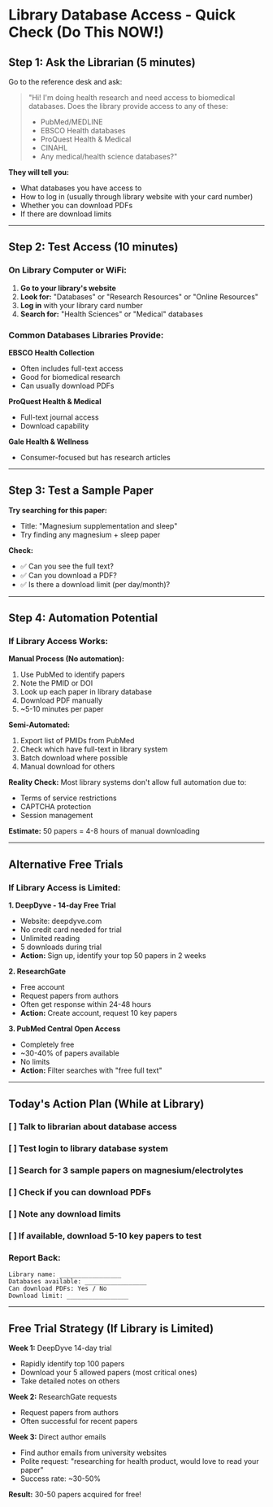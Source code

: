 # Library Database Access - Quick Check (Do This NOW!)

## Step 1: Ask the Librarian (5 minutes)

Go to the reference desk and ask:

> "Hi! I'm doing health research and need access to biomedical databases. 
> Does the library provide access to any of these:
> - PubMed/MEDLINE
> - EBSCO Health databases  
> - ProQuest Health & Medical
> - CINAHL
> - Any medical/health science databases?"

**They will tell you:**
- What databases you have access to
- How to log in (usually through library website with your card number)
- Whether you can download PDFs
- If there are download limits

---

## Step 2: Test Access (10 minutes)

### On Library Computer or WiFi:

1. **Go to your library's website**
2. **Look for:** "Databases" or "Research Resources" or "Online Resources"
3. **Log in** with your library card number
4. **Search for:** "Health Sciences" or "Medical" databases

### Common Databases Libraries Provide:

**EBSCO Health Collection**
- Often includes full-text access
- Good for biomedical research
- Can usually download PDFs

**ProQuest Health & Medical**
- Full-text journal access
- Download capability

**Gale Health & Wellness**
- Consumer-focused but has research articles

---

## Step 3: Test a Sample Paper

**Try searching for this paper:**
- Title: "Magnesium supplementation and sleep"
- Try finding any magnesium + sleep paper

**Check:**
- ✅ Can you see the full text?
- ✅ Can you download a PDF?
- ✅ Is there a download limit (per day/month)?

---

## Step 4: Automation Potential

### If Library Access Works:

**Manual Process (No automation):**
1. Use PubMed to identify papers
2. Note the PMID or DOI
3. Look up each paper in library database
4. Download PDF manually
5. ~5-10 minutes per paper

**Semi-Automated:**
1. Export list of PMIDs from PubMed
2. Check which have full-text in library system
3. Batch download where possible
4. Manual download for others

**Reality Check:**
Most library systems don't allow full automation due to:
- Terms of service restrictions
- CAPTCHA protection
- Session management

**Estimate:** 50 papers = 4-8 hours of manual downloading

---

## Alternative Free Trials

### If Library Access is Limited:

**1. DeepDyve - 14-day Free Trial**
- Website: deepdyve.com
- No credit card needed for trial
- Unlimited reading
- 5 downloads during trial
- **Action:** Sign up, identify your top 50 papers in 2 weeks

**2. ResearchGate**
- Free account
- Request papers from authors
- Often get response within 24-48 hours
- **Action:** Create account, request 10 key papers

**3. PubMed Central Open Access**
- Completely free
- ~30-40% of papers available
- No limits
- **Action:** Filter searches with "free full text"

---

## Today's Action Plan (While at Library)

### [  ] Talk to librarian about database access
### [  ] Test login to library database system
### [  ] Search for 3 sample papers on magnesium/electrolytes
### [  ] Check if you can download PDFs
### [  ] Note any download limits
### [  ] If available, download 5-10 key papers to test

### Report Back:
```
Library name: _________________
Databases available: _________________
Can download PDFs: Yes / No
Download limit: _________________
```

---

## Free Trial Strategy (If Library is Limited)

**Week 1:** DeepDyve 14-day trial
- Rapidly identify top 100 papers
- Download your 5 allowed papers (most critical ones)
- Take detailed notes on others

**Week 2:** ResearchGate requests
- Request papers from authors
- Often successful for recent papers

**Week 3:** Direct author emails
- Find author emails from university websites
- Polite request: "researching for health product, would love to read your paper"
- Success rate: ~30-50%

**Result:** 30-50 papers acquired for free!

